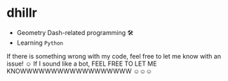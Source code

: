 # dhillr
- Geometry Dash-related programming 🛠️
- Learning `Python`

If there is something wrong with my code, feel free to let me know with an issue! ☺️
If I sound like a bot, FEEL FREE TO LET ME KNOWWWWWWWWWWWWWWWWWW ☺️☺️☺️
<!---
dhillr/dhillr is a ✨ special ✨ repository because its `README.md` (this file) appears on your GitHub profile.
You can click the Preview link to take a look at your changes.
--->
